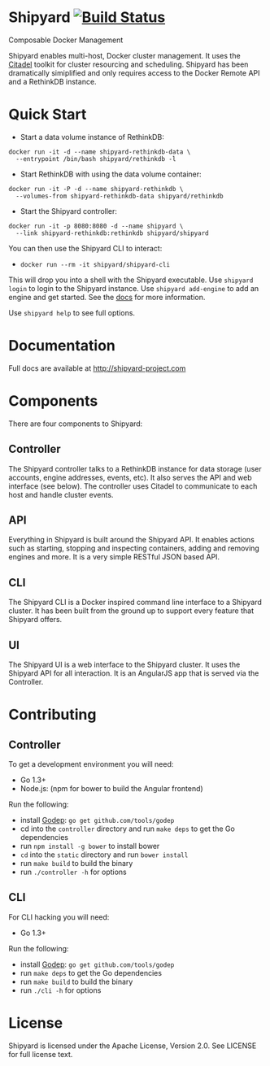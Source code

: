 # Shipyard [![Build Status](http://ci.evanhazlett.com/api/badge/github.com/shipyard/shipyard/status.svg?branch=master)](http://ci.evanhazlett.com/github.com/shipyard/shipyard)

Composable Docker Management


Shipyard enables multi-host, Docker cluster management.  It uses the [Citadel](https://github.com/citadel/citadel) toolkit for cluster resourcing and scheduling.  Shipyard has been dramatically simiplified and only requires access to the Docker Remote API and a RethinkDB instance.

# Quick Start

* Start a data volume instance of RethinkDB:
```
docker run -it -d --name shipyard-rethinkdb-data \
  --entrypoint /bin/bash shipyard/rethinkdb -l
```

* Start RethinkDB with using the data volume container:
```
docker run -it -P -d --name shipyard-rethinkdb \
  --volumes-from shipyard-rethinkdb-data shipyard/rethinkdb
```

* Start the Shipyard controller:
```
docker run -it -p 8080:8080 -d --name shipyard \
  --link shipyard-rethinkdb:rethinkdb shipyard/shipyard
```

You can then use the Shipyard CLI to interact:

* `docker run --rm -it shipyard/shipyard-cli`

This will drop you into a shell with the Shipyard executable.  Use `shipyard login` to login to the Shipyard instance.  Use `shipyard add-engine` to add an engine and get started.  See the [docs](http://shipyard-project.com/docs/quickstart/) for more information.

Use `shipyard help` to see full options.

# Documentation
Full docs are available at http://shipyard-project.com

# Components
There are four components to Shipyard:

## Controller
The Shipyard controller talks to a RethinkDB instance for data storage (user accounts, engine addresses, events, etc).  It also serves the API and web interface (see below).  The controller uses Citadel to communicate to each host and handle cluster events.

## API
Everything in Shipyard is built around the Shipyard API.  It enables actions such as starting, stopping and inspecting containers, adding and removing engines and more.  It is a very simple RESTful JSON based API.

## CLI
The Shipyard CLI is a Docker inspired command line interface to a Shipyard cluster.  It has been built from the ground up to support every feature that Shipyard offers.

## UI
The Shipyard UI is a web interface to the Shipyard cluster.  It uses the Shipyard API for all interaction.  It is an AngularJS app that is served via the Controller.

# Contributing

## Controller
To get a development environment you will need:

* Go 1.3+
* Node.js: (npm for bower to build the Angular frontend)

Run the following:

* install [Godep](https://github.com/tools/godep): `go get github.com/tools/godep`
* cd into the `controller` directory and run  `make deps` to get the Go dependencies
* run `npm install -g bower` to install bower
* `cd` into the `static` directory and run `bower install`
* run `make build` to build the binary
* run `./controller -h` for options

## CLI
For CLI hacking you will need:

* Go 1.3+

Run the following:

* install [Godep](https://github.com/tools/godep): `go get github.com/tools/godep`
* run `make deps` to get the Go dependencies
* run `make build` to build the binary
* run `./cli -h` for options 

# License
Shipyard is licensed under the Apache License, Version 2.0. See LICENSE for full license text.
